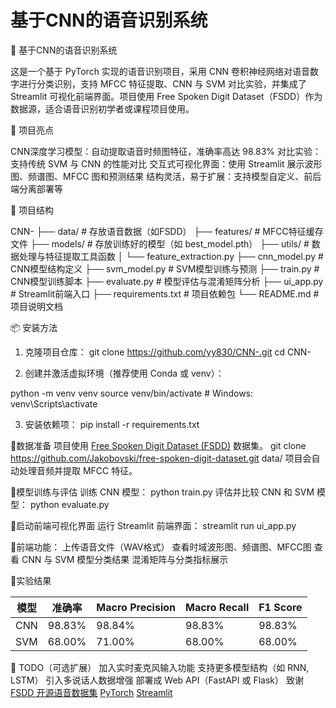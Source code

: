 # 基于CNN的语音识别系统

 🎤 基于CNN的语音识别系统

这是一个基于 PyTorch 实现的语音识别项目，采用 CNN 卷积神经网络对语音数字进行分类识别，支持 MFCC 特征提取、CNN 与 SVM 对比实验，并集成了 Streamlit 可视化前端界面。项目使用 Free Spoken Digit Dataset（FSDD）作为数据源，适合语音识别初学者或课程项目使用。

🧠 项目亮点

CNN深度学习模型：自动提取语音时频图特征，准确率高达 98.83%
对比实验：支持传统 SVM 与 CNN 的性能对比
交互式可视化界面：使用 Streamlit 展示波形图、频谱图、MFCC 图和预测结果
结构灵活，易于扩展：支持模型自定义、前后端分离部署等

 📁 项目结构

CNN-
├── data/                     # 存放语音数据（如FSDD）
├── features/                 # MFCC特征缓存文件
├── models/                   # 存放训练好的模型（如 best_model.pth）
├── utils/                    # 数据处理与特征提取工具函数
│   └── feature_extraction.py
├── cnn_model.py              # CNN模型结构定义
├── svm_model.py              # SVM模型训练与预测
├── train.py                  # CNN模型训练脚本
├── evaluate.py               # 模型评估与混淆矩阵分析
├── ui_app.py                 # Streamlit前端入口
├── requirements.txt          # 项目依赖包
└── README.md                 # 项目说明文档

📦 安装方法

1. 克隆项目仓库：
git clone https://github.com/yy830/CNN-.git
cd CNN-

2. 创建并激活虚拟环境（推荐使用 Conda 或 venv）：

python -m venv venv
source venv/bin/activate  # Windows: venv\Scripts\activate

3. 安装依赖项：
pip install -r requirements.txt


📌数据准备
项目使用 [Free Spoken Digit Dataset (FSDD)](https://github.com/Jakobovski/free-spoken-digit-dataset) 数据集。
git clone https://github.com/Jakobovski/free-spoken-digit-dataset.git data/
项目会自动处理音频并提取 MFCC 特征。

📌模型训练与评估
训练 CNN 模型：
python train.py
评估并比较 CNN 和 SVM 模型：
python evaluate.py

📌启动前端可视化界面
运行 Streamlit 前端界面：
streamlit run ui_app.py

📌前端功能：
上传语音文件（WAV格式）
查看时域波形图、频谱图、MFCC图
查看 CNN 与 SVM 模型分类结果
混淆矩阵与分类指标展示

📌实验结果

| 模型 | 准确率 | Macro Precision | Macro Recall | F1 Score |
|------|--------|-----------------|---------------|----------|
| CNN  | 98.83% | 98.84%          | 98.83%        | 98.83%   |
| SVM  | 68.00% | 71.00%          | 68.00%        | 68.00%   |

📌 TODO（可选扩展）
加入实时麦克风输入功能
支持更多模型结构（如 RNN, LSTM）
引入多说话人数据增强
部署成 Web API（FastAPI 或 Flask）
致谢
[FSDD 开源语音数据集](https://github.com/Jakobovski/free-spoken-digit-dataset)
[PyTorch](https://pytorch.org/)
[Streamlit](https://streamlit.io/)
